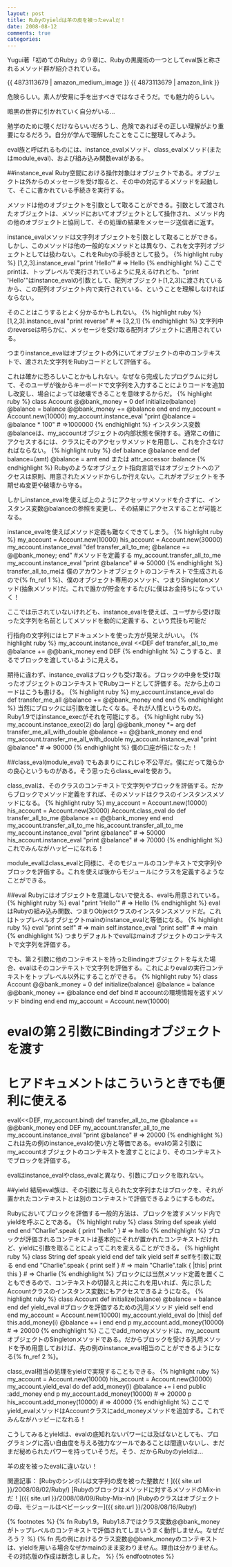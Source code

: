 ```yaml
---
layout: post
title: Rubyのyieldは羊の皮を被ったevalだ！
date: 2008-08-12
comments: true
categories:
---
```


Yugui著「初めてのRuby」の９章に、Rubyの黒魔術の一つとしてeval族と称されるメソッド群が紹介されている。

{{ 4873113679 | amazon_medium_image }}
{{ 4873113679 | amazon_link }}

危険らしい。素人が安易に手を出すべきではなさそうだ。でも魅力的らしい。

暗黒の世界に引かれていく自分がいる…

勉学のために覗くだけならいいだろうし、危険であればその正しい理解がより重要になるだろう。自分が学んで理解したことをここに整理してみよう。

eval族と呼ばれるものには、instance_evalメソッド、class_evalメソッド(またはmodule_eval)、および組み込み関数evalがある。

##instance_eval
Ruby空間における操作対象はオブジェクトである。オブジェクトは外からのメッセージを受け取ると、その中の対応するメソッドを起動して、そこに書かれている手続きを実行する。

メソッドは他のオブジェクトを引数として取ることができる。引数として渡されたオブジェクトは、メソッドにおいてオブジェクトとして操作され、メソッド内の他のオブジェクトと協同して、その処理の結果をメッセージ送信者に返す。

instance_evalメソッドは文字列オブジェクトを引数として取ることができる。しかし、このメソッドは他の一般的なメソッドとは異なり、これを文字列オブジェクトとしては扱わない。これをRubyの手続きとして扱う。
{% highlight ruby %}
  [1,2,3].instance_eval "print 'Hello'"   # => Hello
{% endhighlight %}
ここでprintは、トップレベルで実行されているように見えるけれども、"print 'Hello'"はinstance_evalの引数として、配列オブジェクト[1,2,3]に渡されているから、この配列オブジェクト内で実行されている、ということを理解しなければならない。

そのことはこうするとよく分かるかもしれない。
{% highlight ruby %}
  [1,2,3].instance_eval "print reverse"    # => [3,2,1]
{% endhighlight %}
文字列中のreverseは明らかに、メッセージを受け取る配列オブジェクトに適用されている。

つまりinstance_evalはオブジェクトの外にいてオブジェクトの中のコンテキストで、渡された文字列をRubyコードとして評価する。

これは確かに恐ろしいことかもしれない。なぜなら完成したプログラムに対して、そのユーザが後からキーボードで文字列を入力することによりコードを追加し改変し、場合によっては破壊できることを意味するからだ。
{% highlight ruby %}
  class Account
    @@bank_money = 0
    def initialize(balance)
      @balance = balance
      @@bank_money += @balance
    end
  end
  my_account = Account.new(10000)
  my_account.instance_eval "print @balance = @balance * 100"
        # =>1000000
{% endhighlight %}
インスタンス変数@balanceは、my_accountオブジェクトの内部状態を保持する。通常この値にアクセスするには、クラスにそのアクセッサメソッドを用意し、これを介さなければならない。
{% highlight ruby %}
  def balance
   @balance
  end
  def balance=(amt)
   @balance = amt
  end
または
  attr_accessor :balance
{% endhighlight %}
Rubyのようなオブジェクト指向言語ではオブジェクトへのアクセスは原則、用意されたメソッドからしか行えない。これがオブジェクトを予期せぬ変更や破壊から守る。

しかしinstance_evalを使えば上のようにアクセッサメソッドを介さずに、インスタンス変数@balanceの参照を変更し、その結果にアクセスすることが可能となる。

instance_evalを使えばメソッド定義も難なくできてしまう。
{% highlight ruby %}
  my_account = Account.new(10000)
  his_account = Account.new(30000)
  my_account.instance_eval "def transfer_all_to_me; @balance += @@bank_money; end"
   #メソッドを定義する
  my_account.transfer_all_to_me
  my_account.instance_eval "print @balance"
      # => 50000
{% endhighlight %}
transfer_all_to_meは
僕のアカウントオブジェクトのコンテキストで生成されるので{% fn_ref 1 %}、僕のオブジェクト専用のメソッド、つまりSingletonメソッド(抽象メソッド)だ。これで誰かが貯金をするたびに僕はお金持ちになっていく！

ここでは示されていないけれども、instance_evalを使えば、ユーザから受け取った文字列を名前としてメソッドを動的に定義する、という荒技も可能だ

行指向の文字列にはヒアドキュメントを使った方が見栄えがいい。
{% highlight ruby %}
  my_account.instance_eval <<DEF
    def transfer_all_to_me
      @balance += @@bank_money
    end
  DEF
{% endhighlight %}
こうすると、まるでブロックを渡しているように見える。

期待に違わず、instance_evalはブロックも受け取る。ブロックの中身を受け取ったオブジェクトのコンテキストでRubyコードとして評価する。だから上のコードはこうも書ける。
{% highlight ruby %}
  my_account.instance_eval do
    def transfer_me_all
      @balance += @@bank_money
    end
  end
{% endhighlight %}
当然にブロックには引数を渡したくなる。それが人情というものだ。Ruby1.9ではinstance_execがそれを可能にする。
{% highlight ruby %}
  my_account.instance_exec(2) do |arg|
    @@bank_money *= arg
    def transfer_me_all_with_double
      @balance += @@bank_money
    end
  end
  my_account.transfer_me_all_with_double
  my_account.instance_eval "print @balance"
      # => 90000
{% endhighlight %}
僕の口座が倍になった！

##class_eval(module_eval)
でもあまりにこれじゃ不公平だ。僕にだって幾らかの良心というものがある。そう思ったらclass_evalを使おう。

class_evalは、そのクラスのコンテキストで文字列やブロックを評価する。だからブロックでメソッド定義をすれば、そのメソッドはクラスのインスタンスメソッドになる。
{% highlight ruby %}
  my_account = Account.new(10000)
  his_account = Account.new(30000)
  Account.class_eval do
    def transfer_all_to_me
      @balance += @@bank_money
    end
  end
  my_account.transfer_all_to_me
  his_account.transfer_all_to_me
  my_account.instance_eval "print @balance"  # => 50000
  his_account.instance_eval "print @balance"  # => 70000
{% endhighlight %}
これでみんながハッピーになれる！

module_evalはclass_evalと同様に、そのモジュールのコンテキストで文字列やブロックを評価する。これを使えば後からモジュールにクラスを定義するようなことができる。

##eval
Rubyにはオブジェクトを意識しないで使える、evalも用意されている。
{% highlight ruby %}
  eval "print 'Hello'"  # => Hello
{% endhighlight %}
evalはRubyの組み込み関数、つまりObjectクラスのインスタンスメソッドだ。これはトップレベルオブジェクトmainのinstance_evalと等価になる。
{% highlight ruby %}
  eval "print self"     # => main
  self.instance_eval "print self"  # => main
{% endhighlight %}
つまりデフォルトでevalはmainオブジェクトのコンテキストで文字列を評価する。

でも、第２引数に他のコンテキストを持ったBindingオブジェクトを与えた場合、evalはそのコンテキストで文字列を評価する。これによりevalの実行コンテキストをトップレベル以外にすることができる。
{% highlight ruby %}
  class Account
    @@bank_money = 0
    def initialize(balance)
      @balance = balance
      @@bank_money += @balance
    end
    def bind    # accountの環境情報を返すメソッド
      binding
    end
  end
  my_account = Account.new(10000)
  # evalの第２引数にBindingオブジェクトを渡す
  # ヒアドキュメントはこういうときでも便利に使える
  eval(<<DEF, my_account.bind)
   def transfer_all_to_me
     @balance += @@bank_money
   end
  DEF
  my_account.transfer_all_to_me
  my_account.instance_eval "print @balance"
     # => 20000
{% endhighlight %}
これは先の例のinstance_evalの使い方と等価である。evalの第２引数にmy_accountオブジェクトのコンテキストを渡すことにより、そのコンテキストでブロックを評価する。

evalはinstance_evalやclass_evalと異なり、引数にブロックを取れない。

##yield
結局eval族は、その引数に与えられた文字列またはブロックを、それが置かれたコンテキストとは別のコンテキストで評価できるようにするものだ。

Rubyにおいてブロックを評価する一般的方法は、ブロックを渡すメソッド内でyieldを呼ぶことである。
{% highlight ruby %}
  class String
    def speak
      yield
    end
  end
  "Charlie".speak { print "hello" }  # => hello
{% endhighlight %}
ブロックが評価されるコンテキストは基本的にそれが置かれたコンテキストだけれど、yieldに引数を取ることによってこれを変えることができる。
{% highlight ruby %}
  class String
    def speak
      yield
    end
    def talk
      yield self   # selfを引数に取る
    end
  end
  "Charlie".speak { print self }  # => main
  "Charlie".talk { |this| print this }  # => Charlie
{% endhighlight %}
ブロックには当然メソッド定義を置くこともできるので、コンテキストの切替えと共にこれを用いれば、先に示したAccountクラスのインスタンス変数にもアクセスできるようになる。
{% highlight ruby %}
  class Account
    def initialize(balance)
      @balance = balance
    end
    def yield_eval   #ブロックを評価するための汎用メソッド
      yield self
    end
  end
  my_account = Account.new(10000)
  my_account.yield_eval do |this|
    def this.add_money(i)
      @balance += i
    end
  end
  p my_account.add_money(10000)    # => 20000
{% endhighlight %}
ここでadd_moneyメソッドは、my_accountオブジェクトのSingletonメソッドである。だからブロックを受ける汎用メソッドを予め用意しておけば、先の例のinstance_eval相当のことができるようになる{% fn_ref 2 %}。

class_eval相当の処理をyieldで実現することもできる。
{% highlight ruby %}
  my_account = Account.new(10000)
  his_account = Account.new(30000)
  my_account.yield_eval do
    def add_money(i)
      @balance += i
    end
    public :add_money
  end
  p my_account.add_money(10000)   # => 20000
  p his_account.add_money(10000)   # => 40000
{% endhighlight %}
ここでyield_evalメソッドはAccountクラスにadd_moneyメソッドを追加する。これでみんながハッピーになれる！

こうしてみるとyieldは、evalの底知れないパワーには及ばないとしても、プログラミングに高い自由度を与える強力なツールであることは間違いないし、まだまだ秘められたパワーを持っていそうだ。そう、だからRubyのyieldは…

羊の皮を被ったevalに違いない！

関連記事：
[Rubyのシンボルは文字列の皮を被った整数だ！]({{ site.url }}/2008/08/02/Ruby/)
[Rubyのブロックはメソッドに対するメソッドのMix-inだ！]({{ site.url }}/2008/08/09/Ruby-Mix-in/)
[Rubyのクラスはオブジェクトの母、モジュールはベビーシッター]({{ site.url }}/2008/08/16/Ruby/)


{% footnotes %}
   {% fn Ruby1.9。Ruby1.8.7ではクラス変数@@bank_moneyがトップレベルのコンテキストで評価されてしまいうまく動作しません。なぜだろう？ %}
   {% fn 先の例におけるクラス変数@@bank_moneyのコンテキストは、yieldを用いる場合なぜかmainのまま変わりません。理由は分かりません。その対応版の作成は断念しました。 %}
{% endfootnotes %}
